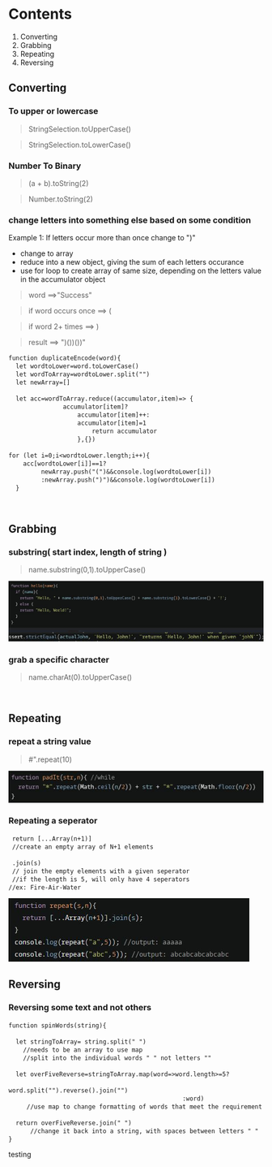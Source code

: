 # Contents

1. Converting
2. Grabbing
3. Repeating
4. Reversing

## Converting

### To upper or lowercase

> StringSelection.toUpperCase()

> StringSelection.toLowerCase()

### Number To Binary

> (a + b).toString(2)

> Number.toString(2)

### change letters into something else based on some condition

Example 1: If letters occur more than once change to ")"

- change to array
- reduce into a new object, giving the sum of each letters occurance
- use for loop to create array of same size, depending on the letters value in the accumulator object

> word ==>"Success"

> if word occurs once ==> (

> if word 2+ times ==> )

> result ==> ")())())"

```
function duplicateEncode(word){
  let wordtoLower=word.toLowerCase()
  let wordToArray=wordtoLower.split("")
  let newArray=[]

  let acc=wordToArray.reduce((accumulator,item)=> {
               accumulator[item]?
                   accumulator[item]++:
                   accumulator[item]=1
                       return accumulator
                   },{})

for (let i=0;i<wordtoLower.length;i++){
    acc[wordtoLower[i]]==1?
         newArray.push("(")&&console.log(wordtoLower[i])
         :newArray.push(")")&&console.log(wordtoLower[i])
  }

```

<br>

## Grabbing

### substring( start index, length of string )

> name.substring(0,1).toUpperCase()

![Alt text](image-9.png)

### grab a specific character

> name.charAt(0).toUpperCase()

<br>

## Repeating

### repeat a string value

> #".repeat(10)

![Alt text](image-4.png)

### Repeating a seperator

```
 return [...Array(n+1)]
 //create an empty array of N+1 elements

 .join(s)
 // join the empty elements with a given seperator
 //if the length is 5, will only have 4 seperators
//ex: Fire-Air-Water
```

![Alt text](image-18.png)

## Reversing

### Reversing some text and not others

```
function spinWords(string){

  let stringToArray= string.split(" ")
    //needs to be an array to use map
    //split into the individual words " " not letters ""

  let overFiveReverse=stringToArray.map(word=>word.length>=5?
                                                word.split("").reverse().join("")
                                                :word)
     //use map to change formatting of words that meet the requirement

  return overFiveReverse.join(" ")
      //change it back into a string, with spaces between letters " "
}
```

testing

